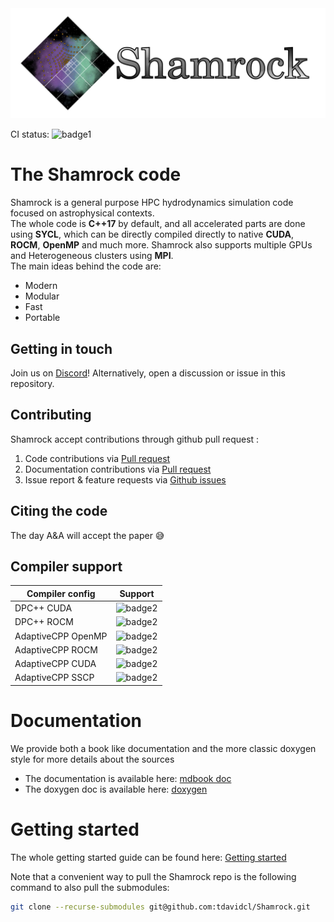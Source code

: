 <picture>
   <source media="(prefers-color-scheme: dark)" srcset="doc/shamrock-doc/src/images/no_background_nocolor.png"  width="600">
   <img alt="text" src="doc/logosham_white.png" width="600">
 </picture>
 
CI status: ![badge1](https://github.com/tdavidcl/Shamrock/actions/workflows/main.yml/badge.svg?branch=main)  

# The Shamrock code

Shamrock is a general purpose HPC hydrodynamics simulation code focused on astrophysical contexts.  
The whole code is **C++17** by default, and all accelerated parts are done using **SYCL**, 
which can be directly compiled directly to native **CUDA**, **ROCM**, **OpenMP** and much more.
Shamrock also supports multiple GPUs and Heterogeneous clusters using **MPI**.  
The main ideas behind the code are: 
- Modern
- Modular  
- Fast 
- Portable
  
## Getting in touch

Join us on [Discord](https://discord.gg/Q69s5buyr5)! Alternatively, open a discussion or issue in this repository.

## Contributing

Shamrock accept contributions through github pull request :
1. Code contributions via [Pull request](https://github.com/tdavidcl/Shamrock/compare)
1. Documentation contributions via [Pull request](https://github.com/tdavidcl/Shamrock/compare)
3. Issue report & feature requests via [Github issues](https://github.com/tdavidcl/Shamrock/issues/new/choose)


## Citing the code

The day A&A will accept the paper 😅



## Compiler support

Compiler config | Support 
---|---
DPC++ CUDA | ![badge2](https://badgen.net/static/DPC++%2FCUDA/yes/green)  
DPC++ ROCM | ![badge2](https://badgen.net/static/DPC++%2FHIP:ROCM/yes/green)  
AdaptiveCPP OpenMP | ![badge2](https://badgen.net/static/ACPP%2FOpenMP/yes/green)  
AdaptiveCPP ROCM | ![badge2](https://badgen.net/static/ACPP%2FROCM/yes/green)  
AdaptiveCPP CUDA | ![badge2](https://badgen.net/static/ACPP%2FCUDA/yes/green)  
AdaptiveCPP SSCP | ![badge2](https://badgen.net/static/ACPP%2FSSCP/yes/green)  



# Documentation

We provide both a book like documentation and the more classic doxygen style for more details about the sources
 - The documentation is available here: [mdbook doc](https://tdavidcl.github.io/Shamrock/mdbook/index.html)
 - The doxygen doc is available here: [doxygen](https://tdavidcl.github.io/Shamrock/doxygen/index.html)

# Getting started

The whole getting started guide can be found here: [Getting started](https://tdavidcl.github.io/Shamrock/mdbook/usermanual/quickstart.html)

Note that a convenient way to pull the Shamrock repo is the following command to also pull the submodules:
```bash
git clone --recurse-submodules git@github.com:tdavidcl/Shamrock.git
```
